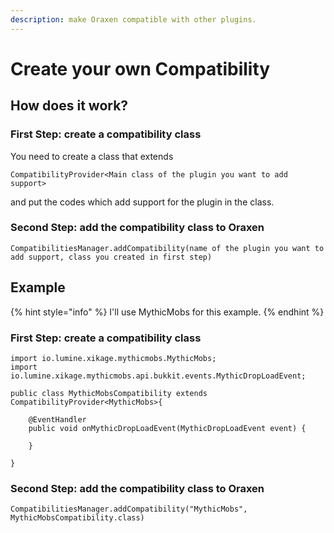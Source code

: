 ```yaml
---
description: make Oraxen compatible with other plugins.
---
```


# Create your own Compatibility

## How does it work?

### First Step: create a compatibility class

You need to create a class that  extends  

```text
CompatibilityProvider<Main class of the plugin you want to add support>
```

and put the codes which add support for the plugin in the class.

### Second Step: add the compatibility class to Oraxen

```text
CompatibilitiesManager.addCompatibility(name of the plugin you want to add support, class you created in first step)
```

## Example

{% hint style="info" %}
 I'll use MythicMobs for this example.
{% endhint %}

### First Step: create a compatibility class

```text
import io.lumine.xikage.mythicmobs.MythicMobs;
import io.lumine.xikage.mythicmobs.api.bukkit.events.MythicDropLoadEvent;

public class MythicMobsCompatibility extends CompatibilityProvider<MythicMobs>{

    @EventHandler
    public void onMythicDropLoadEvent(MythicDropLoadEvent event) {
    
    }
    
}
```

### Second Step: add the compatibility class to Oraxen

```text
CompatibilitiesManager.addCompatibility("MythicMobs", MythicMobsCompatibility.class)
```

